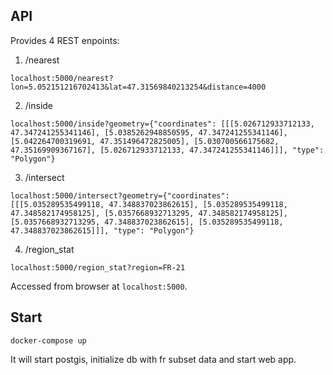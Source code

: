 ## API

Provides 4 REST enpoints:

1. /nearest
 ```commandline
 localhost:5000/nearest?lon=5.052151216702413&lat=47.31569840213254&distance=4000
 ```
2. /inside
 ```commandline
 localhost:5000/inside?geometry={"coordinates": [[[5.026712933712133, 47.347241255341146], [5.0385262948850595, 47.347241255341146], [5.042264700319691, 47.351496472825005], [5.030700566175682, 47.35169909367167], [5.026712933712133, 47.347241255341146]]], "type": "Polygon"}
 ```
3. /intersect
 ```commandline
 localhost:5000/intersect?geometry={"coordinates": [[[5.035289535499118, 47.348837023862615], [5.035289535499118, 47.348582174958125], [5.0357668932713295, 47.348582174958125], [5.0357668932713295, 47.348837023862615], [5.035289535499118, 47.348837023862615]]], "type": "Polygon"}
 ```
4. /region_stat
 ```commandline
 localhost:5000/region_stat?region=FR-21
 ```

Accessed from browser at `localhost:5000`.

## Start

```commandline
docker-compose up
```

It will start postgis, initialize db with fr subset data and start web app.
